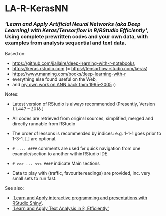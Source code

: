 # LA-R-KerasNN

### *'Learn and Apply Artificial Neural Networks (aka Deep Learning) with Keras/Tensorflow in R/RStudio Efficiently'*, <br> Using complete prewritten codes and your own data, with examples from analysis sequential and text data.   

Based on:
- https://github.com/jjallaire/deep-learning-with-r-notebooks
- https://keras.rstudio.com (= https://tensorflow.rstudio.com/keras)
- https://www.manning.com/books/deep-learning-with-r
- everything else found useful on the Web, 
- and [my own work on ANN back from 1995-2005](https://sites.google.com/site/dmitrygorodnichy/ANN/PhD-PINN) :)


Notes:
- Latest version of RStudio is always recommended (Presently, Version 1.1.447 – 2018 )
- All codes are retrieved from original sources, simplified, merged and directly runnable from RStudio

- The order of lessons is recommended by indices: e.g. 1-1-1 goes prior to 1-3-1. [.] are optional.
- `# .... ####` comments are used for quick navigation from one example/section to another within RStudio IDE.
- `# >>> ... <<< ####` indicate Main sections
- Data to play with (traffic, favourite readings) are provided, inc. very small sets to run fast.

See also:
- ['Learn and Apply interactive programming and presentations with RStudio Shiny'](https://github.com/gorodnichy/LA-R-Rmd-Shiny).
- ['Learn and Apply Text Analysis in R, Efficiently'](https://github.com/gorodnichy/LA-R-text)
